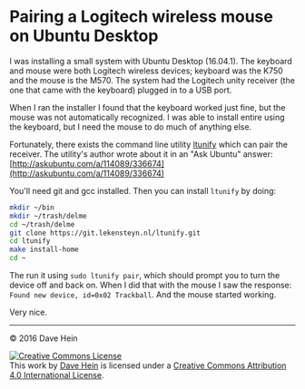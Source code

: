 # Pairing a Logitech wireless mouse on Ubuntu Desktop

I was installing a small system with Ubuntu Desktop (16.04.1). The keyboard and mouse were both Logitech wireless devices; keyboard was the K750 and the mouse is the M570. The system had the Logitech unity receiver (the one that came with the keyboard) plugged in to a USB port.

When I ran the installer I found that the keyboard worked just fine, but the mouse was not automatically recognized. I was able to install entire using the keyboard, but I need the mouse to do much of anything else.

Fortunately, there exists the command line utility [ltunify](https://git.lekensteyn.nl/ltunify/) which can pair the receiver. The utility's author wrote about it in an "Ask Ubuntu" answer: [http://askubuntu.com/a/114089/336674](http://askubuntu.com/a/114089/336674)

You'll need git and gcc installed. Then you can install `ltunify` by doing:

```bash
mkdir ~/bin
mkdir ~/trash/delme
cd ~/trash/delme
git clone https://git.lekensteyn.nl/ltunify.git
cd ltunify
make install-home
cd ~
```

The run it using `sudo ltunify pair`, which should prompt you to turn the device off and back on. When I did that with the mouse I saw the response: `Found new device, id=0x02 Trackball`. And the mouse started working.

Very nice.

---

&copy; 2016 Dave Hein

<a rel="license" href="http://creativecommons.org/licenses/by/4.0/"><img alt="Creative Commons License" style="border-width:0" src="https://i.creativecommons.org/l/by/4.0/88x31.png" /></a><br />This <span xmlns:dct="http://purl.org/dc/terms/" href="http://purl.org/dc/dcmitype/Text" rel="dct:type">work</span> by <a xmlns:cc="http://creativecommons.org/ns#" href="https://github.com/JeNeSuisPasDave/til" property="cc:attributionName" rel="cc:attributionURL">Dave Hein</a> is licensed under a <a rel="license" href="http://creativecommons.org/licenses/by/4.0/">Creative Commons Attribution 4.0 International License</a>.
